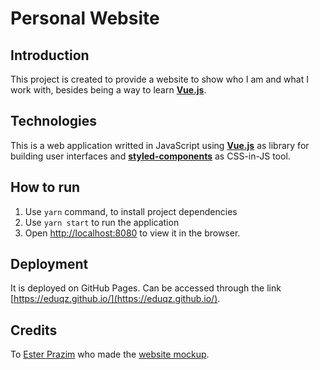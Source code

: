 # Personal Website
## Introduction
This project is created to provide a website to show who I am and what I work with, besides being a way to learn [**Vue.js**](https://vuejs.org/).

## Technologies
This is a web application writted in JavaScript using [**Vue.js**](https://vuejs.org/) as library for building user interfaces and [**styled-components**](https://www.npmjs.com/package/vue-styled-components) as CSS-in-JS tool.

## How to run
1. Use `yarn` command, to install project dependencies
2. Use `yarn start` to run the application
3. Open [http://localhost:8080](http://localhost:8080) to view it in the browser.

## Deployment
It is deployed on GitHub Pages. Can be accessed through the link [https://eduqz.github.io/](https://eduqz.github.io/).

## Credits
To [Ester Prazim](https://github.com/EsterPrazim) who made the [website mockup](https://www.behance.net/gallery/105054501/Personal-Portfolio-Landing-Page).
